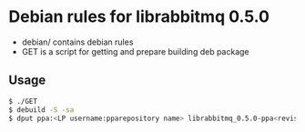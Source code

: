 Debian rules for librabbitmq 0.5.0
===

* debian/ contains debian rules
* GET is a script for getting and prepare building deb package

## Usage

```bash
$ ./GET
$ debuild -S -sa
$ dput ppa:<LP username:pparepository name> librabbitmq_0.5.0-ppa<revision>_source.changes
```
